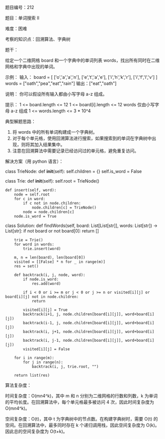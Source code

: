 题目编号：212

题目：单词搜索 II

难度：困难

考察的知识点：回溯算法、字典树

题干：

给定一个二维网格 board 和一个字典中的单词列表 words，找出所有同时在二维网格和字典中出现的单词。

示例：
输入：
board = [
  ['o','a','a','n'],
  ['e','t','a','e'],
  ['i','h','k','r'],
  ['i','f','l','v']
]
words = ["oath","pea","eat","rain"]
输出：["eat","oath"]

说明：
你可以假设所有输入都由小写字母 a-z 组成。

提示：
1 <= board.length <= 12
1 <= board[i].length <= 12
words 仅由小写字母 a-z 组成
1 <= words.length <= 3 * 10^4

典型解题思路：

1. 将 words 中的所有单词构建成一个字典树。
2. 对于每个单元格，使用回溯算法进行搜索，如果搜索到的单词在字典树中出现，则将其加入结果集中。
3. 注意在回溯算法中需要记录已经访问过的单元格，避免重复访问。

解决方案（用 python 语言）：

class TrieNode:
    def __init__(self):
        self.children = {}
        self.is_word = False

class Trie:
    def __init__(self):
        self.root = TrieNode()

    def insert(self, word):
        node = self.root
        for c in word:
            if c not in node.children:
                node.children[c] = TrieNode()
            node = node.children[c]
        node.is_word = True

class Solution:
    def findWords(self, board: List[List[str]], words: List[str]) -> List[str]:
        if not board or not board[0]:
            return []

        trie = Trie()
        for word in words:
            trie.insert(word)

        m, n = len(board), len(board[0])
        visited = [[False] * n for _ in range(m)]
        res = set()

        def backtrack(i, j, node, word):
            if node.is_word:
                res.add(word)

            if i < 0 or i >= m or j < 0 or j >= n or visited[i][j] or board[i][j] not in node.children:
                return

            visited[i][j] = True
            backtrack(i+1, j, node.children[board[i][j]], word+board[i][j])
            backtrack(i-1, j, node.children[board[i][j]], word+board[i][j])
            backtrack(i, j+1, node.children[board[i][j]], word+board[i][j])
            backtrack(i, j-1, node.children[board[i][j]], word+board[i][j])
            visited[i][j] = False

        for i in range(m):
            for j in range(n):
                backtrack(i, j, trie.root, "")

        return list(res)

算法复杂度：

时间复杂度：O(m*n*4^k)，其中 m 和 n 分别为二维网格的行数和列数，k 为单词的平均长度。在回溯算法中，每个单元格最多被访问 4 次，因此时间复杂度为 O(m*n*4^k)。

空间复杂度：O(t)，其中 t 为字典树中的节点数。在构建字典树时，需要 O(t) 的空间。在回溯算法中，最多同时存在 k 个递归调用栈，因此空间复杂度为 O(k)。因此总的空间复杂度为 O(t+k)。